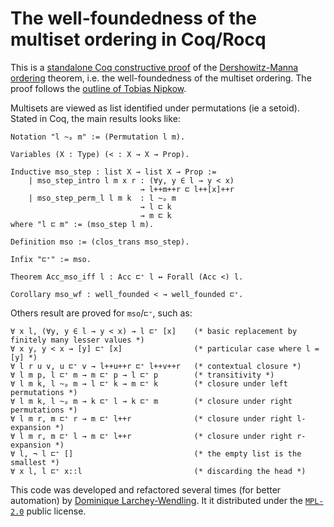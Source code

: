 # The well-foundedness of the multiset ordering in Coq/Rocq

This is a [standalone Coq constructive proof](mso.v) of the [Dershowitz-Manna ordering](https://en.wikipedia.org/wiki/Dershowitz%E2%80%93Manna_ordering) theorem,
i.e. the well-foundedness of the multiset ordering. The proof follows the
[outline of Tobias Nipkow](http://www4.in.tum.de/~nipkow/misc/multiset.ps).

Multisets are viewed as list identified under permutations (ie a setoid). Stated in Coq, the main results looks like:
```coq
Notation "l ~ₚ m" := (Permutation l m).

Variables (X : Type) (< : X → X → Prop).

Inductive mso_step : list X → list X → Prop :=
    | mso_step_intro l m x r : (∀y, y ∈ l → y < x)
                             → l++m++r ⊏ l++[x]++r
    | mso_step_perm_l l m k  : l ~ₚ m 
                             → l ⊏ k 
                             → m ⊏ k
where "l ⊏ m" := (mso_step l m).

Definition mso := (clos_trans mso_step).

Infix "⊏⁺" := mso.

Theorem Acc_mso_iff l : Acc ⊏⁺ l ↔ Forall (Acc <) l.

Corollary mso_wf : well_founded < → well_founded ⊏⁺.
```

Others result are proved for `mso`/`⊏⁺`, such as:
```coq
∀ x l, (∀y, y ∈ l → y < x) → l ⊏⁺ [x]    (* basic replacement by finitely many lesser values *)
∀ x y, y < x → [y] ⊏⁺ [x]                (* particular case where l = [y] *)
∀ l r u v, u ⊏⁺ v → l++u++r ⊏⁺ l++v++r   (* contextual closure *)
∀ l m p, l ⊏⁺ m → m ⊏⁺ p → l ⊏⁺ p        (* transitivity *)
∀ l m k, l ~ₚ m → l ⊏⁺ k → m ⊏⁺ k        (* closure under left permutations *)
∀ l m k, l ~ₚ m → k ⊏⁺ l → k ⊏⁺ m        (* closure under right permutations *)
∀ l m r, m ⊏⁺ r → m ⊏⁺ l++r              (* closure under right l-expansion *)
∀ l m r, m ⊏⁺ l → m ⊏⁺ l++r              (* closure under right r-expansion *)
∀ l, ¬ l ⊏⁺ []                           (* the empty list is the smallest *)
∀ x l, l ⊏⁺ x::l                         (* discarding the head *)                      
```

This code was developed and refactored several times (for better automation) by [Dominique Larchey-Wendling](https://www.loria.fr/~larchey). It it distributed under the [`MPL-2.0`](LICENSE) public  license. 
